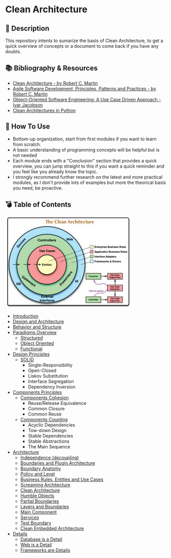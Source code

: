 # Clean Architecture

## :pushpin: Description

This repository intents to sumarize the basis of Clean Architecture, to get a quick overview of concepts or a document to come back if you have any doubts.

## :books: Bibliography & Resources

* [Clean Architecture - by Robert C. Martin](https://www.goodreads.com/book/show/18043011-clean-architecture)
* [Agile Software Development, Principles, Patterns and Practices - by Robert C. Martin](https://www.goodreads.com/book/show/84985.Agile_Software_Development_Principles_Patterns_and_Practices)
* [Object-Oriented Software Engineering: A Use Case Driven Approach - Ivar Jacobson](https://www.goodreads.com/book/show/296981.Object_Oriented_Software_Engineering)
* [Clean Architectures in Python](https://www.youtube.com/watch?v=7Wwrv490rK4)

## :memo: How To Use

* Bottom-up organization, start from first modules if you want to learn from scratch.
* A basic understanding of programming concepts will be helpful but is not needed
* Each module ends with a "Conclusion" section that provides a quick overview, you can jump straight to this if you want a quick reminder and you feel like you already know the topic.
* I strongly recommend further research on the latest and more practical modules, as I don't provide lots of examples but more the theorical basis you need, be proactive.

## :bomb: Table of Contents

![clean architecture](./architecture/clean-architecture/clean-architecture-diagram.png)

* [Introduction](./introduction/README.md)
* [Design and Architecture](./design-and-architecture/README.md)
* [Behavior and Structure](./behavior-and-structure/README.md)
* [Paradigms Overview](./paradigms/README.md)
    * [Structured](./paradigms/structured/README.md)
    * [Object Oriented](./paradigms/object-oriented/README.md)
    * [Functional](./paradigms/functional/README.md)
* [Design Principles](./design-principles/README.md)
    * [SOLID](./design-principles/SOLID/README.md)
        * Single-Responsibility
        * Open-Closed
        * Liskov Substitution
        * Interface Segregation
        * Dependency Inversion
* [Components Principles](./components-principles/README.md)
    * [Components Cohesion](./components-principles/components-cohesion.md)
        * Reuse/Release Equivalence
        * Common Closure
        * Common Reuse
    * [Components Coupling](./components-principles/component-coupling.md)
        * Acyclic Dependencies
        * Tow-down Design
        * Stable Dependencies
        * Stable Abstractions
        * The Main Sequence
* [Architecture](./architecture/README.md)
    * [Independence (decoupling)](./architecture/independence/README.md)
    * [Boundaries and Plugin Architecture](./architecture/boundaries/README.md)
    * [Boundary Anatomy](./architecture/boundary-anatomy/README.md)
    * [Policy and Level](./architecture/policy-level/README.md)
    * [Business Rules, Entities and Use Cases](./architecture/business-rules/README.md)
    * [Screaming Architecture](./architecture/screaming-architecture/README.md)
    * [Clean Architecture](./architecture/clean-architecture/README.md)
    * [Humble Objects](./architecture/humble-objects/README.md)
    * [Partial Boundaries](./architecture/partial-boundaries/README.md)
    * [Layers and Boundaries](./architecture/layers-and-boundaries/README.md)
    * [Main Component](./architecture/main-component/README.md)
    * [Services](./architecture/services/README.md)
    * [Test Boundary](./architecture/test-boundary/README.md)
    * [Clean Embedded Architecture](./architecture/clean-embedded/README.md)
* [Details](./details/README.md)
    * [Database is a Detail](./details/databases/README.md)
    * [Web is a Detail](./details/web/README.md)
    * [Frameworks are Details](./frameworks/README.md)
